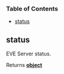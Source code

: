 <!-- Generated by documentation.js. Update this documentation by updating the source code. -->

### Table of Contents

*   [status][1]

## status

EVE Server status.

Returns **[object][2]** 

[1]: #status

[2]: https://developer.mozilla.org/docs/Web/JavaScript/Reference/Global_Objects/Object
